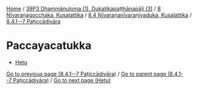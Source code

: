 
[Home](/) / [39P3 Dhammānuloma (1), Dukatikapaṭṭhānapāḷi (3)](../../../../39P3.md) / [8 Nīvaraṇagocchaka, Kusalattika](../../../8.md) / [8.4 Nīvaraṇanīvaraṇiyaduka, Kusalattika](../../8.4.md) / [8.4.1--7 Paṭiccādivāra](../8.4.1--7.md)

# Paccayacatukka

* [Hetu](Paccayacatukka/Hetu.md)

[Go to previous page (8.4.1--7 Paṭiccādivāra)](../8.4.1--7.md) / [Go to parent page (8.4.1--7 Paṭiccādivāra)](../8.4.1--7.md) / [Go to next page (Hetu)](Paccayacatukka/Hetu.md)


